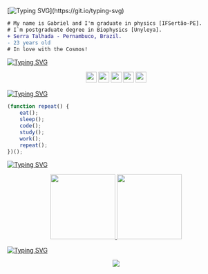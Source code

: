 [![Typing SVG](https://readme-typing-svg.herokuapp.com?font=Prompt&pause=1000&color=96152e&size=35&center=true&vCenter=true&width=1000&lines=Hello%2C+Word!)](https://git.io/typing-svg)

```diff
# My name is Gabriel and I'm graduate in physics [IFSertão-PE].
# I`m postgraduate degree in Biophysics [Unyleya].
+ Serra Talhada - Pernambuco, Brazil.
- 23 years old
# In love with the Cosmos!
```

[![Typing SVG](https://readme-typing-svg.herokuapp.com?font=Prompt&pause=1000&color=96152e&size=35&center=true&vCenter=true&width=1000&lines=Languages+and+Tools)](https://git.io/typing-svg)

<p align="center">
  <img height='25em' src="https://img.shields.io/badge/HTML5-E34F26?style=for-the-badge&logo=html5&logoColor=white" />
  <img height='25em' src="https://img.shields.io/badge/CSS3-1572B6?style=for-the-badge&logo=css3&logoColor=white" />
  <img height='25em' src="https://img.shields.io/badge/JavaScript-323330?style=for-the-badge&logo=javascript&logoColor=F7DF1E" />
  <img height='25em' src="https://img.shields.io/badge/VSCode-0078D4?style=for-the-badge&logo=visual%20studio%20code&logoColor=white" />
  <img height='25em'     
src="https://camo.githubusercontent.com/42acc7ee3a18313a065e672e0835729edf3361dedb045d6c3cf8821fe30a1c2d/68747470733a2f2f696d672e736869656c64732e696f2f7374617469632f76313f7374796c653d666f722d7468652d6261646765266d6573736167653d47697426636f6c6f723d463035303332266c6f676f3d476974266c6f676f436f6c6f723d464646464646266c6162656c3d" />

</p>

[![Typing SVG](https://readme-typing-svg.herokuapp.com?font=Prompt&pause=1000&color=96152e&size=35&center=true&vCenter=true&width=1000&lines=How+I+Live)](https://git.io/typing-svg)

```javascript
(function repeat() {
    eat();
    sleep();
    code();
    study();
    work();
    repeat();
})();
```

[![Typing SVG](https://readme-typing-svg.herokuapp.com?font=Prompt&pause=1000&color=96152e&size=35&center=true&vCenter=true&width=1000&lines=Statistics)](https://git.io/typing-svg)

<div>
 
 <!-- [![Top Langs](https://github-readme-stats.vercel.app/api/top-langs/?username=Gabriel-Oliveiraa&layout=compact)](https://github.com/anuraghazra/github-readme-stats) -->
  <a href="https://github.com/Gabriel-Oliveiraa">
    
<p align="center">   
<img height="150em" src="https://github-readme-stats-sigma-five.vercel.app/api/top-langs/?username=Gabriel-Oliveiraa&layout=compact&langs_count=14&theme=graywhite&show_icons=true"/>
<img height="150em" src="https://github-readme-stats-sigma-five.vercel.app/api?username=Gabriel-Oliveiraa&show_icons=true&theme=graywhite&show_icons=true&include_all_commits=true&count_private=true"/>
</p>

[![Typing SVG](https://readme-typing-svg.herokuapp.com?font=Prompt&pause=1000&color=505050&size=35&center=true&vCenter=true&width=1000&lines=Visitors)](https://git.io/typing-svg)

<div align="center">  
<p align="center"><img align="center" src="https://profile-counter.glitch.me/{Gabriel-Oliveiraa}/count.svg" /></p> 
